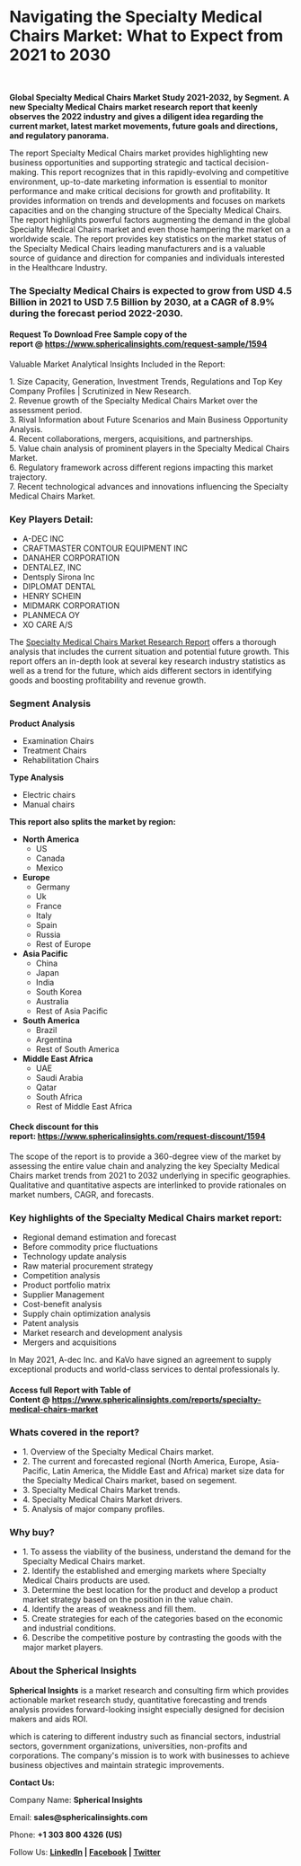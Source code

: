 <p>&nbsp;</p>
<h1><strong>Navigating the Specialty Medical Chairs Market: What to Expect from 2021 to 2030</strong></h1>
<p>&nbsp;</p>
<p><strong>Global Specialty Medical Chairs Market Study 2021-2032, by Segment. A new Specialty Medical Chairs market research report that keenly observes the 2022 industry and gives a diligent idea regarding the current market, latest market movements, future goals and directions, and regulatory panorama.</strong></p>
<p>The report Specialty Medical Chairs market provides highlighting new business opportunities and supporting strategic and tactical decision-making. This report recognizes that in this rapidly-evolving and competitive environment, up-to-date marketing information is essential to monitor performance and make critical decisions for growth and profitability. It provides information on trends and developments and focuses on markets capacities and on the changing structure of the Specialty Medical Chairs. The report highlights powerful factors augmenting the demand in the global Specialty Medical Chairs market and even those hampering the market on a worldwide scale. The report provides key statistics on the market status of the Specialty Medical Chairs leading manufacturers and is a valuable source of guidance and direction for companies and individuals interested in the Healthcare Industry.</p>
<h3>The Specialty Medical Chairs is expected to grow from USD 4.5 Billion in 2021 to USD 7.5 Billion by 2030, at a CAGR of 8.9% during the forecast period 2022-2030.</h3>
<h4>Request To Download Free Sample copy of the report&nbsp;@&nbsp;<a href="https://www.sphericalinsights.com/request-sample/1594" target="_blank" rel="noopener noreferrer">https://www.sphericalinsights.com/request-sample/1594</a></h4>
<p>Valuable Market Analytical Insights Included in the Report:</p>
<p>1. Size Capacity, Generation, Investment Trends, Regulations and Top Key Company Profiles | Scrutinized in New Research.<br />2. Revenue growth of the Specialty Medical Chairs Market over the assessment period.<br />3. Rival Information about Future Scenarios and Main Business Opportunity Analysis.<br />4. Recent collaborations, mergers, acquisitions, and partnerships.<br />5. Value chain analysis of prominent players in the Specialty Medical Chairs Market.<br />6. Regulatory framework across different regions impacting this market trajectory.<br />7. Recent technological advances and innovations influencing the Specialty Medical Chairs Market.</p>
<h3><strong>Key Players Detail:</strong></h3>
<ul>
<li>A-DEC INC</li>
<li>CRAFTMASTER CONTOUR EQUIPMENT INC</li>
<li>DANAHER CORPORATION</li>
<li>DENTALEZ, INC</li>
<li>Dentsply Sirona Inc</li>
<li>DIPLOMAT DENTAL</li>
<li>HENRY SCHEIN</li>
<li>MIDMARK CORPORATION</li>
<li>PLANMECA OY</li>
<li>XO CARE A/S</li>
</ul>
<p>The&nbsp;<a href="https://www.sphericalinsights.com/request-sample/1594" target="_blank" rel="noopener noreferrer">Specialty Medical Chairs Market Research Report</a>&nbsp;offers a thorough analysis that includes the current situation and potential future growth. This report offers an in-depth look at several key research industry statistics as well as a trend for the future, which aids different sectors in identifying goods and boosting profitability and revenue growth.</p>
<h3><strong>Segment Analysis</strong></h3>
<p><strong>Product Analysis</strong></p>
<ul>
<li>Examination Chairs</li>
<li>Treatment Chairs</li>
<li>Rehabilitation Chairs</li>
</ul>
<p><strong>Type Analysis</strong></p>
<ul>
<li>Electric chairs</li>
<li>Manual chairs</li>
</ul>
<p><strong>This report also splits the market by region:</strong></p>
<ul>
<li><strong>North America</strong>
<ul>
<li>US</li>
<li>Canada</li>
<li>Mexico</li>
</ul>
</li>
<li><strong>Europe</strong>
<ul>
<li>Germany</li>
<li>Uk</li>
<li>France</li>
<li>Italy</li>
<li>Spain</li>
<li>Russia</li>
<li>Rest of Europe</li>
</ul>
</li>
<li><strong>Asia Pacific</strong>
<ul>
<li>China</li>
<li>Japan</li>
<li>India</li>
<li>South Korea</li>
<li>Australia</li>
<li>Rest of Asia Pacific</li>
</ul>
</li>
<li><strong>South America</strong>
<ul>
<li>Brazil</li>
<li>Argentina</li>
<li>Rest of South America</li>
</ul>
</li>
<li><strong>Middle East Africa</strong>
<ul>
<li>UAE</li>
<li>Saudi Arabia</li>
<li>Qatar</li>
<li>South Africa</li>
<li>Rest of Middle East Africa</li>
</ul>
</li>
</ul>
<h4>Check discount for this report:&nbsp;<a href="https://www.sphericalinsights.com/request-discount/1594" target="_blank" rel="noopener noreferrer">https://www.sphericalinsights.com/request-discount/1594</a></h4>
<p>The scope of the report is to provide a 360-degree view of the market by assessing the entire value chain and analyzing the key Specialty Medical Chairs market trends from 2021 to 2032 underlying in specific geographies. Qualitative and quantitative aspects are interlinked to provide rationales on market numbers, CAGR, and forecasts.</p>
<h3><strong>Key highlights of the Specialty Medical Chairs market report:</strong></h3>
<ul>
<li>Regional demand estimation and forecast</li>
<li>Before commodity price fluctuations</li>
<li>Technology update analysis</li>
<li>Raw material procurement strategy</li>
<li>Competition analysis</li>
<li>Product portfolio matrix</li>
<li>Supplier Management</li>
<li>Cost-benefit analysis</li>
<li>Supply chain optimization analysis</li>
<li>Patent analysis</li>
<li>Market research and development analysis</li>
<li>Mergers and acquisitions</li>
</ul>
<p>In May 2021, A-dec Inc. and KaVo have signed an agreement to supply exceptional products and world-class services to dental professionals ly.</p>
<h4>Access full Report with Table of Content&nbsp;@&nbsp;<a href="https://www.sphericalinsights.com/reports/specialty-medical-chairs-market" target="_blank" rel="noopener noreferrer">https://www.sphericalinsights.com/reports/specialty-medical-chairs-market</a></h4>
<h3><strong>Whats covered in the report?</strong></h3>
<ul>
<li>1. Overview of the Specialty Medical Chairs market.</li>
<li>2. The current and forecasted regional (North America, Europe, Asia-Pacific, Latin America, the Middle East and Africa) market size data for the Specialty Medical Chairs market, based on segement.</li>
<li>3. Specialty Medical Chairs Market trends.</li>
<li>4. Specialty Medical Chairs Market drivers.</li>
<li>5. Analysis of major company profiles.</li>
</ul>
<h3><strong>Why buy?</strong></h3>
<ul>
<li>1. To assess the viability of the business, understand the demand for the Specialty Medical Chairs market.</li>
<li>2. Identify the established and emerging markets where Specialty Medical Chairs products are used.</li>
<li>3. Determine the best location for the product and develop a product market strategy based on the position in the value chain.</li>
<li>4. Identify the areas of weakness and fill them.</li>
<li>5. Create strategies for each of the categories based on the economic and industrial conditions.</li>
<li>6. Describe the competitive posture by contrasting the goods with the major market players.</li>
</ul>
<h3><strong>About the Spherical Insights</strong></h3>
<p><strong>Spherical Insights</strong>&nbsp;is a market research and consulting firm which provides actionable market research study, quantitative forecasting and trends analysis provides forward-looking insight especially designed for decision makers and aids ROI.</p>
<p>which is catering to different industry such as financial sectors, industrial sectors, government organizations, universities, non-profits and corporations. The company's mission is to work with businesses to achieve business objectives and maintain strategic improvements.</p>
<p><strong>Contact Us:</strong></p>
<p>Company Name:&nbsp;<strong>Spherical Insights</strong></p>
<p>Email:&nbsp;<strong>sales@sphericalinsights.com</strong></p>
<p>Phone:&nbsp;<strong>+1 303 800 4326 (US)</strong></p>
<p>Follow Us:&nbsp;<strong><a href="https://www.linkedin.com/company/spherical-insight/" rel="nofollow"><u>LinkedIn</u></a>&nbsp;|&nbsp;<a href="https://www.facebook.com/sphericalinsights22" rel="nofollow"><u>Facebook</u></a>&nbsp;|&nbsp;<a href="https://twitter.com/SInsights_US" rel="nofollow"><u>Twitter</u></a></strong></p>
